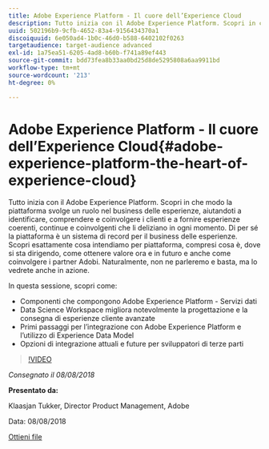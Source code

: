 ```yaml
---
title: Adobe Experience Platform - Il cuore dell’Experience Cloud
description: Tutto inizia con il Adobe Experience Platform. Scopri in che modo la piattaforma svolge un ruolo nel business delle esperienze, aiutandoti a identificare, comprendere e coinvolgere i clienti e a fornire esperienze coerenti, continue e coinvolgenti che li deliziano in ogni momento.
uuid: 502196b9-9cfb-4652-83a4-9156434370a1
discoiquuid: 6e050ad4-1b0c-46d0-b588-6402102f0263
targetaudience: target-audience advanced
exl-id: 1a75ea51-6205-4ad8-b60b-f741a89ef443
source-git-commit: bdd73fea8b33aa0bd25d8de5295808a6aa9911bd
workflow-type: tm+mt
source-wordcount: '213'
ht-degree: 0%

---
```


# Adobe Experience Platform - Il cuore dell’Experience Cloud{#adobe-experience-platform-the-heart-of-experience-cloud}

Tutto inizia con il Adobe Experience Platform. Scopri in che modo la piattaforma svolge un ruolo nel business delle esperienze, aiutandoti a identificare, comprendere e coinvolgere i clienti e a fornire esperienze coerenti, continue e coinvolgenti che li deliziano in ogni momento. Di per sé la piattaforma è un sistema di record per il business delle esperienze.  Scopri esattamente cosa intendiamo per piattaforma, compresi cosa è, dove si sta dirigendo, come ottenere valore ora e in futuro e anche come coinvolgere i partner Adobi. Naturalmente, non ne parleremo e basta, ma lo vedrete anche in azione.

In questa sessione, scopri come:

* Componenti che compongono Adobe Experience Platform - Servizi dati
* Data Science Workspace migliora notevolmente la progettazione e la consegna di esperienze cliente avanzate
* Primi passaggi per l’integrazione con Adobe Experience Platform e l’utilizzo di Experience Data Model
* Opzioni di integrazione attuali e future per sviluppatori di terze parti

>[!VIDEO](https://video.tv.adobe.com/v/23270/?quality=9)

*Consegnato il 08/08/2018*

**Presentato da:**

Klaasjan Tukker, Director Product Management, Adobe

Data: 08/08/2018

[Ottieni file](assets/20180808-gems-adobe+cloud+platform-experience+system+of+record-1.pdf)

<!--
[Get back to the Overview](https://helpx.adobe.com/experience-manager/kt/eseminars/gems/aem-index.html)
-->
